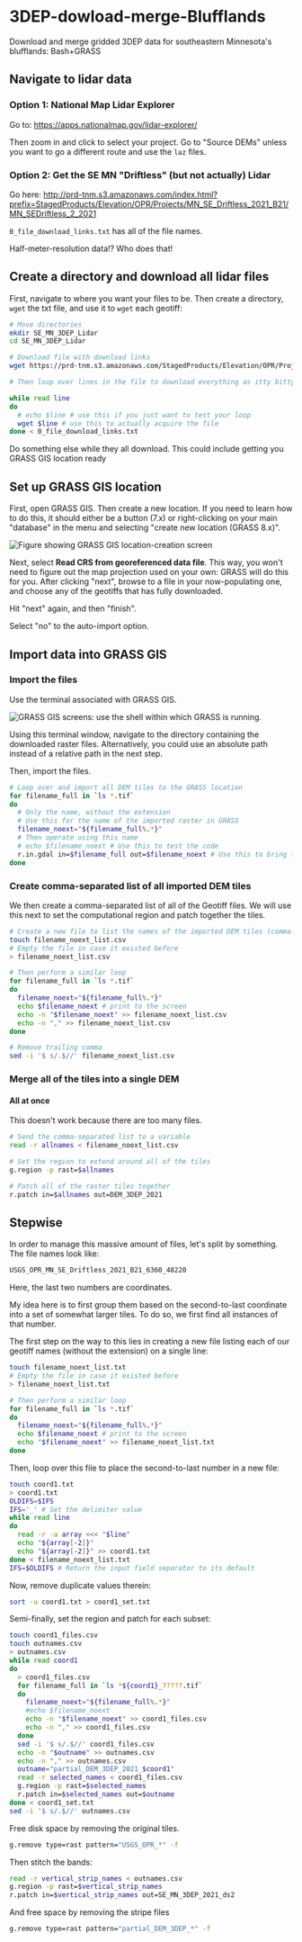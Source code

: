 # 3DEP-dowload-merge-Blufflands
Download and merge gridded 3DEP data for southeastern Minnesota's blufflands: Bash+GRASS

## Navigate to lidar data

### Option 1: National Map Lidar Explorer

Go to:
https://apps.nationalmap.gov/lidar-explorer/

Then zoom in and click to select your project. Go to "Source DEMs" unless you want to go a different route and use the `laz` files.

### Option 2: Get the SE MN "Driftless" (but not actually) Lidar

Go here:
http://prd-tnm.s3.amazonaws.com/index.html?prefix=StagedProducts/Elevation/OPR/Projects/MN_SE_Driftless_2021_B21/MN_SEDriftless_2_2021

`0_file_download_links.txt` has all of the file names.

Half-meter-resolution data!? Who does that!


## Create a directory and download all lidar files

First, navigate to where you want your files to be. Then create a directory, `wget` the txt file, and use it to `wget` each geotiff:

```bash
# Move directories
mkdir SE_MN_3DEP_Lidar
cd SE_MN_3DEP_Lidar

# Download file with download links
wget https://prd-tnm.s3.amazonaws.com/StagedProducts/Elevation/OPR/Projects/MN_SE_Driftless_2021_B21/MN_SEDriftless_2_2021/0_file_download_links.txt

# Then loop over lines in the file to download everything as itty bitty tiles

while read line
do
  # echo $line # use this if you just want to test your loop
  wget $line # use this to actually acquire the file
done < 0_file_download_links.txt
```

Do something else while they all download. This could include getting you GRASS GIS location ready


## Set up GRASS GIS location

First, open GRASS GIS. Then create a new location. If you need to learn how to do this, it should either be a button (7.x) or right-clicking on your main "database" in the menu and selecting "create new location (GRASS 8.x)".

![Figure showing GRASS GIS location-creation screen](https://github.com/MNiMORPH/3DEP-dowload-merge-Blufflands/blob/main/figures/NewLocation__GRASS_GIS__SE_MN_3DEP_Lidar.png)

Next, select **Read CRS from georeferenced data file**. This way, you won't need to figure out the map projection used on your own: GRASS will do this for you. After clicking "next", browse to a file in your now-populating one, and choose any of the geotiffs that has fully downloaded.

Hit "next" again, and then "finish".

Select "no" to the auto-import option.


## Import data into GRASS GIS

### Import the files

Use the terminal associated with GRASS GIS.

![GRASS GIS screens: use the shell within which GRASS is running.](https://github.com/MNiMORPH/3DEP-dowload-merge-Blufflands/blob/main/figures/UseTerminal.png)

Using this terminal window, navigate to the directory containing the downloaded raster files. Alternatively, you could use an absolute path instead of a relative path in the next step.

Then, import the files.

```bash
# Loop over and import all DEM tiles to the GRASS location
for filename_full in `ls *.tif`
do
  # Only the name, without the extension
  # Use this for the name of the imported raster in GRASS
  filename_noext="${filename_full%.*}"
  # Then operate using this name
  # echo $filename_noext # Use this to test the code
  r.in.gdal in=$filename_full out=$filename_noext # Use this to bring the file into GRASS
done
```

### Create comma-separated list of all imported DEM tiles

We then create a comma-separated list of all of the Geotiff files. We will use this next to set the computational region and patch together the tiles.

```bash
# Create a new file to list the names of the imported DEM tiles (comma-separated)
touch filename_noext_list.csv
# Empty the file in case it existed before
> filename_noext_list.csv

# Then perform a similar loop
for filename_full in `ls *.tif`
do
  filename_noext="${filename_full%.*}"
  echo $filename_noext # print to the screen
  echo -n "$filename_noext" >> filename_noext_list.csv
  echo -n "," >> filename_noext_list.csv
done

# Remove trailing comma
sed -i '$ s/.$//' filename_noext_list.csv
```

### Merge all of the tiles into a single DEM

#### All at once

This doesn't work because there are too many files.

```bash
# Send the comma-separated list to a variable
read -r allnames < filename_noext_list.csv

# Set the region to extend around all of the tiles
g.region -p rast=$allnames

# Patch all of the raster tiles together
r.patch in=$allnames out=DEM_3DEP_2021
```

## Stepwise

In order to manage this massive amount of files, let's split by something. The file names look like:
```bash
USGS_OPR_MN_SE_Driftless_2021_B21_6360_48220
```
Here, the last two numbers are coordinates.

My idea here is to first group them based on the second-to-last coordinate into a set of somewhat larger tiles. To do so, we first find all instances of that number.

The first step on the way to this lies in creating a new file listing each of our geotiff names (without the extension) on a single line:
```bash
touch filename_noext_list.txt
# Empty the file in case it existed before
> filename_noext_list.txt

# Then perform a similar loop
for filename_full in `ls *.tif`
do
  filename_noext="${filename_full%.*}"
  echo $filename_noext # print to the screen
  echo "$filename_noext" >> filename_noext_list.txt
done
```

Then, loop over this file to place the second-to-last number in a new file:
```bash
touch coord1.txt
> coord1.txt
OLDIFS=$IFS
IFS='_' # Set the delimiter value
while read line
do
  read -r -a array <<< "$line"
  echo "${array[-2]}"
  echo "${array[-2]}" >> coord1.txt
done < filename_noext_list.txt
IFS=$OLDIFS # Return the input field separator to its default
```

Now, remove duplicate values therein:
```bash
sort -u coord1.txt > coord1_set.txt
```

Semi-finally, set the region and patch for each subset:
```bash
touch coord1_files.csv
touch outnames.csv
> outnames.csv
while read coord1
do
  > coord1_files.csv
  for filename_full in `ls *${coord1}_?????.tif`
  do
    filename_noext="${filename_full%.*}"
    #echo $filename_noext
    echo -n "$filename_noext" >> coord1_files.csv
    echo -n "," >> coord1_files.csv
  done
  sed -i '$ s/.$//' coord1_files.csv
  echo -n "$outname" >> outnames.csv
  echo -n "," >> outnames.csv
  outname="partial_DEM_3DEP_2021_$coord1"
  read -r selected_names < coord1_files.csv
  g.region -p rast=$selected_names
  r.patch in=$selected_names out=$outname
done < coord1_set.txt
sed -i '$ s/.$//' outnames.csv
```

Free disk space by removing the original tiles.
```bash
g.remove type=rast pattern="USGS_OPR_*" -f
```

Then stitch the bands:
```bash
read -r vertical_strip_names < outnames.csv
g.region -p rast=$vertical_strip_names
r.patch in=$vertical_strip_names out=SE_MN_3DEP_2021_ds2
```

And free space by removing the stripe files
```bash
g.remove type=rast pattern="partial_DEM_3DEP_*" -f
```
